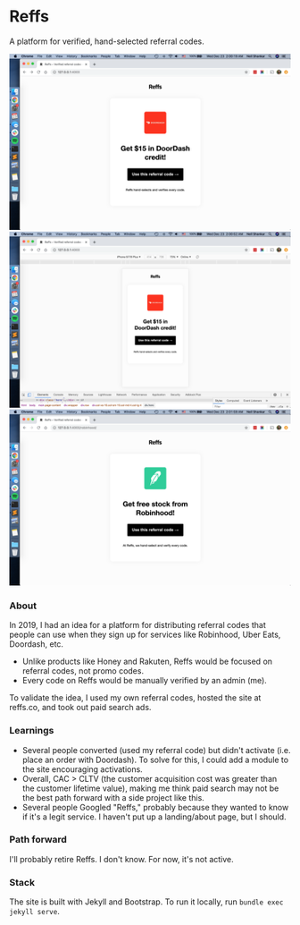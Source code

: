 # Reffs
A platform for verified, hand-selected referral codes.

![Screenshot of Reffs for Doordash](/screenshots/screen_01.png)
![Screenshot of Reffs for Doordash, mobile](/screenshots/screen_02.png)
![Screenshot of Reffs for Robinhood](/screenshots/screen_03.png)

### About
In 2019, I had an idea for a platform for distributing referral codes that people can use when they sign up for services like Robinhood, Uber Eats, Doordash, etc.

+ Unlike products like Honey and Rakuten, Reffs would be focused on referral codes, not promo codes.
+ Every code on Reffs would be manually verified by an admin (me).

To validate the idea, I used my own referral codes, hosted the site at reffs.co, and took out paid search ads. 

### Learnings
+ Several people converted (used my referral code) but didn't activate (i.e. place an order with Doordash). To solve for this, I could add a module to the site encouraging activations. 
+ Overall, CAC > CLTV (the customer acquisition cost was greater than the customer lifetime value), making me think paid search may not be the best path forward with a side project like this.
+ Several people Googled "Reffs," probably because they wanted to know if it's a legit service. I haven't put up a landing/about page, but I should.

### Path forward
I'll probably retire Reffs. I don't know. For now, it's not active.

### Stack
The site is built with Jekyll and Bootstrap. To run it locally, run `bundle exec jekyll serve`. 

